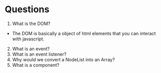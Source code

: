 # Questions

1. What is the DOM?
- The DOM is basically a object of html elements that you can interact with javascript.

2. What is an event?
3. What is an event listener?
4. Why would we convert a NodeList into an Array?
5. What is a component? 
